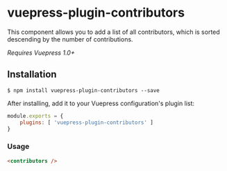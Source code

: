 # vuepress-plugin-contributors
This component allows you to add a list of all contributors, which is sorted descending by the number of contributions.

_Requires Vuepress 1.0+_

## Installation
```shell
$ npm install vuepress-plugin-contributors --save
```

After installing, add it to your Vuepress configuration's plugin list:

```js
module.exports = {
    plugins: [ 'vuepress-plugin-contributors' ]
}
```

### Usage
```markdown
<contributors />
```
